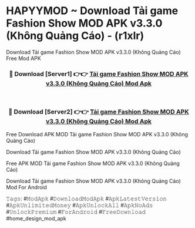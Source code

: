 # HAPYYMOD ~ Download Tải game Fashion Show MOD APK v3.3.0 (Không Quảng Cáo) - (r1xlr)
Download Tải game Fashion Show MOD APK v3.3.0 (Không Quảng Cáo) Free Mod APK

<div align="center">
<h3>🔴 Download [Server1] 👉👉 <a href="https://apk-comot.site?title=Tải_game_Fashion_Show_MOD_APK_v3.3.0_(Không_Quảng_Cáo)">Tải game Fashion Show MOD APK v3.3.0 (Không Quảng Cáo) Mod Apk</a></h3><br>

<h3>🔴 Download [Server2] 👉👉 <a href="https://apk-comot.site?title=Tải_game_Fashion_Show_MOD_APK_v3.3.0_(Không_Quảng_Cáo)">Tải game Fashion Show MOD APK v3.3.0 (Không Quảng Cáo) Mod Apk</a></h3>
</div>


Free Download APK MOD Tải game Fashion Show MOD APK v3.3.0 (Không Quảng Cáo)

Download Tải game Fashion Show MOD APK v3.3.0 (Không Quảng Cáo) 

Free APK MOD Tải game Fashion Show MOD APK v3.3.0 (Không Quảng Cáo) 

Download Tải game Fashion Show MOD APK v3.3.0 (Không Quảng Cáo) Mod For Android

𝚃𝚊𝚐𝚜: #𝙼𝚘𝚍𝙰𝚙𝚔 #𝙳𝚘𝚠𝚗𝚕𝚘𝚊𝚍𝙼𝚘𝚍𝙰𝚙𝚔 #𝙰𝚙𝚔𝙻𝚊𝚝𝚎𝚜𝚝𝚅𝚎𝚛𝚜𝚒𝚘𝚗 #𝙰𝚙𝚔𝚄𝚗𝚕𝚒𝚖𝚒𝚝𝚎𝚍𝙼𝚘𝚗𝚎𝚢 #𝙰𝚙𝚔𝚄𝚗𝚕𝚘𝚌𝚔𝙰𝚕𝚕 #𝙰𝚙𝚔𝙽𝚘𝙰𝚍𝚜 #𝚄𝚗𝚕𝚘𝚌𝚔𝙿𝚛𝚎𝚖𝚒𝚞𝚖 #𝙵𝚘𝚛𝙰𝚗𝚍𝚛𝚘𝚒𝚍 #𝙵𝚛𝚎𝚎𝙳𝚘𝚠𝚗𝚕𝚘𝚊𝚍 #home_design_mod_apk